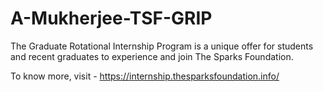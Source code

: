 # A-Mukherjee-TSF-GRIP

The Graduate Rotational Internship Program is a unique offer for students and recent graduates to experience and join The Sparks Foundation.

To know more, visit - https://internship.thesparksfoundation.info/
